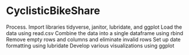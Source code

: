 # CyclisticBikeShare
Process.
Import libraries tidyverse, janitor, lubridate, and ggplot
Load the data using read.csv
Combine the data into a single dataframe using rbind
Remove empty rows and columns and eliminate invalid rows
Set up date formatting using lubridate
Develop various visualizations using ggplot
